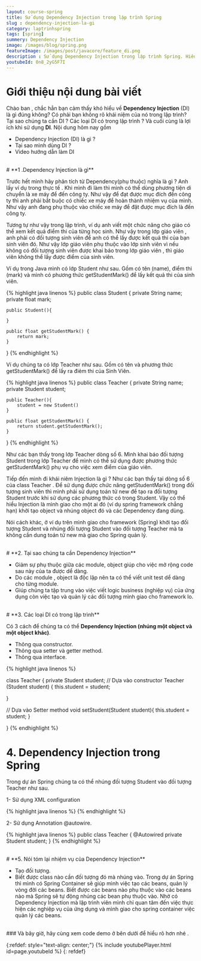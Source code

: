 ```yaml
---
layout: course-spring
title: Sử dụng Dependency Injection trong lập trình Spring
slug : dependency-injection-la-gi
category: laptrinhspring
tags: [spring]
summery: Dependency Injection  
image: /images/blog/spring.png
featureImage: /images/post/javacore/feature_di.png
description : Sử dụng Dependency Injection trong lập trình Spring. Hiểu được Dependency Injection là gì. Hướng dẫn sử dụng DI trong lập trình Spring.
youtubeId: 0n8_2yG5F7I
---
```


# **Giới thiệu nội dung bài viết**

Chào ban , chắc hẳn bạn cảm thấy khó hiểu về <b>Dependency Injection</b> (DI) là gì đúng không? Có phải bạn không rõ khái niệm của nó trong lập trình?
Tại sao chúng ta cần DI ? Các loại DI có trong lập trình ? Và cuối cùng là lợi ích khi sử dụng <b>DI</b>. Nội dung hôm nay gồm

- Dependency Injection (DI) là gì ?
- Tại sao mình dùng DI ?
- Video hướng dẫn làm DI

<br>
# **1 .Dependency Injection là gì**

Trước hết mình hãy phân tích từ Dependency(phụ thuộc) nghĩa là gì ? Anh lấy ví dụ trong thực tế . Khi mình đi làm thì mình có thể dùng phương tiện di chuyển là xe máy để đến công ty. Như vậy để đạt được mục đích đến công ty thì anh phải bắt buộc có chiếc xe máy để hoàn thành nhiệm vụ của mình. Như vậy anh đang phụ thuộc vào chiếc xe máy để đặt được mục đích là đến công ty.

Tương tự như vậy trong lập trình, ví dụ anh viết một chức năng cho  giáo có thể xem kết quả điểm thi của từng học sinh. Như vậy trong
lớp giáo viên , anh phải có đối tượng sinh viên để anh có thể lấy được kết quả thi của bạn sinh viên đó. Như vậy lớp giáo viên phụ thuộc vào
lớp sinh viên vì nếu không có đối tượng sinh viên được khai báo trong lớp giáo viên , thì giáo viên không thể lấy được điểm của sinh viên.

Ví dụ trong Java mình có lớp Student như sau. Gồm có tên (name), điểm thi (mark) và mình có phương thức getStudentMark() để lấy kết quả thi của sinh viên.

{% highlight java linenos %}
public class Student {
    private String name;
    private float mark;

    public Student(){

    }

    public float getStudentMark() {
        return mark;
    }
}
{% endhighlight %}

Ví dụ chúng ta có lớp Teacher như sau. Gồm có tên và phương thức getStudentMark() để lấy ra điẻm thi của Sinh Viên.

{% highlight java linenos  %}
public class Teacher  {
    private String name;
    private Student student;

    public Teacher(){
        student = new Student()
    }

    public float getStudentMark() {
        return student.getStudentMark();
    }
}
{% endhighlight %}

Như các bạn thấy trong lớp Teacher dòng số 6. Mình khai báo đối tượng Student trong lớp Teacher để mình có thể sử dụng được phương thức
getStudentMark() phụ vụ cho việc xem điểm của giáo viên.

Tiếp đến mình đi khái niêm Injection là gì ?
Như các bạn thấy tại dòng số 6 của class Teacher . Để sử dụng được chức năng getStudentMark() trong đối tượng sinh viên thì mình phải
sử dụng toán tử new để tạo ra đối tượng Student trước khi sử dụng các phương thức có trong Student. Vậy có thể hiểu Injection là mình giao
cho một ai đó (ví dụ spring framework chẳng hạn) khởi tạo object và nhúng object đó và các Dependency đang dùng.

Nói cách khác, ở ví dụ trên mình giao cho framework (Spring) khởi tạo đối tượng Student và nhúng đối tượng Student vào đối tượng
Teacher mà ta không cần dung toán tử new mà giao cho Spring quản lý.

<br>
# **2. Tại sao chúng ta cần Dependency Injection**

- Giảm sự phụ thuộc giữa các module, object giúp cho việc mở rộng code sau này của ta được dể dàng.
- Do các module , object là độc lập nên ta có thể viết unit test dể dàng cho từng module.
- Giúp chúng ta tập trung vào việc viết logic business (nghiệp vụ) của ứng dụng còn việc tạo và quản lý các đối tượng mình giao
cho framework lo.

<br>
# **3. Các loại DI có trong lập trình**

Có 3 cách để chúng ta có thể <b>Dependency Injection (nhúng một object và một object khác)</b>.

- Thông qua constructor.
- Thông qua setter và getter method.
- Thông qua interface.

{% highlight java linenos %}

class Teacher {
  private Student student;
  // Dựa vào constructor
  Teacher (Student student) {
    this.student = student;

  }

  // Dựa vào Setter method
  void setStudent(Student student){
    this.student = student;
  }

}
{% endhighlight %}

# **4. Dependency Injection trong Spring**

Trong dự án Spring chúng ta có thể nhúng đối tượng Student vào đối tượng Teacher như sau.

1- Sử dụng XML configuration

{% highlight java linenos %}
<bean id="student" class="org.levunguyen.student" /> 
<bean id="teacher" class="org.levunguyen.teacher"> 
    <constructor-arg  name="item" ref="student" /> 
</bean>
{% endhighlight %}

2- Sử dụng Annotation @autowire. 

{% highlight java linenos %}
public class Teacher {
    @Autowired
    private Student student; 
}
{% endhighlight %}

<br>
# **5. Nói tóm lại nhiệm vụ của Dependency Injection**

- Tạo đối tượng.
- Biết được class nào cần đối tượng đó mà nhúng vào. Trong dự án Spring thì mình có Spring Container sẽ giúp mình việc tạo các beans, quản lý vòng đời các beans. Biết được các beans nào phụ thuộc vào các beans nào mà Spring sẽ tự động nhúng các bean phụ thuộc vào. Nhờ có Dependency Injection mà lập trình viên mình chỉ quan tâm đến việc thực hiện các nghiệp vụ của ứng dụng và mình giao cho spring container việc quản lý các beans.

<br>
### Và bây giờ, hãy cùng xem code demo ở bên dưới để hiểu rõ hơn nhé .

{:refdef: style="text-align: center;"}
{% include youtubePlayer.html id=page.youtubeId %}
{: refdef}
